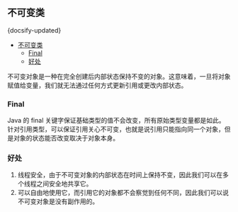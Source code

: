 ## 不可变类
{docsify-updated}
- [不可变类](#不可变类)
  - [Final](#final)
  - [好处](#好处)


不可变对象是一种在完全创建后内部状态保持不变的对象。这意味着，一旦将对象赋值给变量，我们就无法通过任何方式更新引用或更改内部状态。

### Final
Java 的 final 关键字保证基础类型的值不会改变，所有原始类型变量都是如此。
针对引用类型，可以保证引用关心不可变，也就是说引用只能指向同一个对象，但是对象的状态能否改变取决于对象本身。

### 好处
1. 线程安全，由于不可变对象的内部状态在时间上保持不变，因此我们可以在多个线程之间安全地共享它。
2. 可以自由地使用它，而引用它的对象都不会察觉到任何不同，因此我们可以说不可变对象是没有副作用的。
